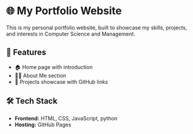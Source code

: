 # 🌐 My Portfolio Website

This is my personal portfolio website, built to showcase my skills, projects, and interests in Computer Science and Management.  

## 🚀 Features
- 🏠 Home page with introduction  
- 👨‍💻 About Me section  
- 📂 Projects showcase with GitHub links
   
## 🛠️ Tech Stack
- **Frontend:** HTML, CSS, JavaScript, python
- **Hosting:** GitHub Pages  
